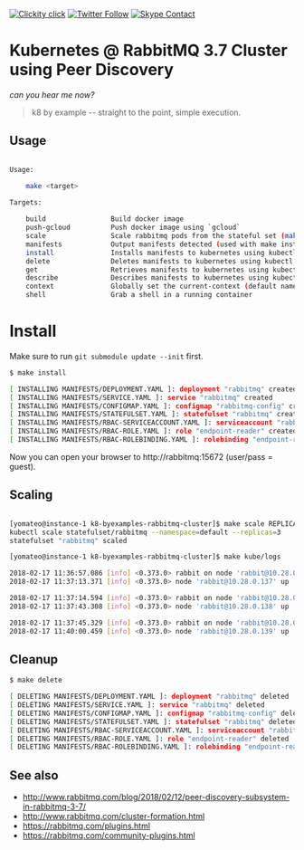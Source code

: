 <!--
#                                 __                 __
#    __  ______  ____ ___  ____ _/ /____  ____  ____/ /
#   / / / / __ \/ __ `__ \/ __ `/ __/ _ \/ __ \/ __  /
#  / /_/ / /_/ / / / / / / /_/ / /_/  __/ /_/ / /_/ /
#  \__, /\____/_/ /_/ /_/\__,_/\__/\___/\____/\__,_/
# /____                     matthewdavis.io, holla!
#
#-->

[![Clickity click](https://img.shields.io/badge/k8s%20by%20example%20yo-limit%20time-ff69b4.svg?style=flat-square)](https://k8.matthewdavis.io)
[![Twitter Follow](https://img.shields.io/twitter/follow/yomateod.svg?label=Follow&style=flat-square)](https://twitter.com/yomateod) [![Skype Contact](https://img.shields.io/badge/skype%20id-appsoa-blue.svg?style=flat-square)](skype:appsoa?chat)

# Kubernetes @ RabbitMQ 3.7 Cluster using Peer Discovery

_can you hear me now?_
> k8 by example -- straight to the point, simple execution.

## Usage

```sh

Usage:

    make <target>
    
Targets:

    build                Build docker image
    push-gcloud          Push docker image using `gcloud`
    scale                Scale rabbitmq pods from the stateful set (make scale REPLICAS=3)
    manifests            Output manifests detected (used with make install, delete, get, describe, etc)
    install              Installs manifests to kubernetes using kubectl apply (make manifests to see what will be installed)
    delete               Deletes manifests to kubernetes using kubectl delete (make manifests to see what will be installed)
    get                  Retrieves manifests to kubernetes using kubectl get (make manifests to see what will be installed)
    describe             Describes manifests to kubernetes using kubectl describe (make manifests to see what will be installed)
    context              Globally set the current-context (default namespace)
    shell                Grab a shell in a running container
```

# Install

Make sure to run `git submodule update --init` first.

```sh
$ make install

[ INSTALLING MANIFESTS/DEPLOYMENT.YAML ]: deployment "rabbitmq" created
[ INSTALLING MANIFESTS/SERVICE.YAML ]: service "rabbitmq" created
[ INSTALLING MANIFESTS/CONFIGMAP.YAML ]: configmap "rabbitmq-config" created
[ INSTALLING MANIFESTS/STATEFULSET.YAML ]: statefulset "rabbitmq" created
[ INSTALLING MANIFESTS/RBAC-SERVICEACCOUNT.YAML ]: serviceaccount "rabbitmq" created
[ INSTALLING MANIFESTS/RBAC-ROLE.YAML ]: role "endpoint-reader" created
[ INSTALLING MANIFESTS/RBAC-ROLEBINDING.YAML ]: rolebinding "endpoint-reader" created
```

Now you can open your browser to http://rabbitmq:15672 (user/pass = guest).

## Scaling

```sh

[yomateo@instance-1 k8-byexamples-rabbitmq-cluster]$ make scale REPLICAS=3
kubectl scale statefulset/rabbitmq --namespace=default --replicas=3
statefulset "rabbitmq" scaled

[yomateo@instance-1 k8-byexamples-rabbitmq-cluster]$ make kube/logs

2018-02-17 11:36:57.086 [info] <0.373.0> rabbit on node 'rabbit@10.28.0.136' up
2018-02-17 11:37:13.371 [info] <0.373.0> node 'rabbit@10.28.0.137' up

2018-02-17 11:37:14.594 [info] <0.373.0> rabbit on node 'rabbit@10.28.0.137' up
2018-02-17 11:37:43.308 [info] <0.373.0> node 'rabbit@10.28.0.138' up

2018-02-17 11:37:45.329 [info] <0.373.0> rabbit on node 'rabbit@10.28.0.138' up
2018-02-17 11:40:00.459 [info] <0.373.0> node 'rabbit@10.28.0.139' up

```

## Cleanup

```sh
$ make delete

[ DELETING MANIFESTS/DEPLOYMENT.YAML ]: deployment "rabbitmq" deleted
[ DELETING MANIFESTS/SERVICE.YAML ]: service "rabbitmq" deleted
[ DELETING MANIFESTS/CONFIGMAP.YAML ]: configmap "rabbitmq-config" deleted
[ DELETING MANIFESTS/STATEFULSET.YAML ]: statefulset "rabbitmq" deleted
[ DELETING MANIFESTS/RBAC-SERVICEACCOUNT.YAML ]: serviceaccount "rabbitmq" deleted
[ DELETING MANIFESTS/RBAC-ROLE.YAML ]: role "endpoint-reader" deleted
[ DELETING MANIFESTS/RBAC-ROLEBINDING.YAML ]: rolebinding "endpoint-reader" deleted
```

## See also

* http://www.rabbitmq.com/blog/2018/02/12/peer-discovery-subsystem-in-rabbitmq-3-7/
* http://www.rabbitmq.com/cluster-formation.html
* https://rabbitmq.com/plugins.html
* https://rabbitmq.com/community-plugins.html
